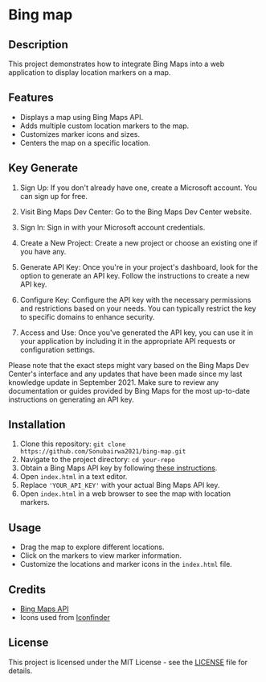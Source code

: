 # Bing map

## Description

This project demonstrates how to integrate Bing Maps into a web application to display location markers on a map.

## Features

- Displays a map using Bing Maps API.
- Adds multiple custom location markers to the map.
- Customizes marker icons and sizes.
- Centers the map on a specific location.


## Key Generate
1. Sign Up: If you don't already have one, create a Microsoft account. You can sign up for free.

2. Visit Bing Maps Dev Center: Go to the Bing Maps Dev Center website.

3. Sign In: Sign in with your Microsoft account credentials.

4. Create a New Project: Create a new project or choose an existing one if you have any.

5. Generate API Key: Once you're in your project's dashboard, look for the option to generate an API key. Follow the instructions to create a new API key.

6. Configure Key: Configure the API key with the necessary permissions and restrictions based on your needs. You can typically restrict the key to specific domains to enhance security.

7. Access and Use: Once you've generated the API key, you can use it in your application by including it in the appropriate API requests or configuration settings.

Please note that the exact steps might vary based on the Bing Maps Dev Center's interface and any updates that have been made since my last knowledge update in September 2021. Make sure to review any documentation or guides provided by Bing Maps for the most up-to-date instructions on generating an API key.

## Installation

1. Clone this repository: `git clone https://github.com/Sonubairwa2021/bing-map.git`
2. Navigate to the project directory: `cd your-repo`
3. Obtain a Bing Maps API key by following [these instructions](https://docs.microsoft.com/en-us/bingmaps/getting-started/bing-maps-dev-center-help/getting-a-bing-maps-key).
4. Open `index.html` in a text editor.
5. Replace `'YOUR_API_KEY'` with your actual Bing Maps API key.
6. Open `index.html` in a web browser to see the map with location markers.

## Usage

- Drag the map to explore different locations.
- Click on the markers to view marker information.
- Customize the locations and marker icons in the `index.html` file.

## Credits

- [Bing Maps API](https://www.bing.com/maps/)
- Icons used from [Iconfinder](https://www.iconfinder.com/)

## License

This project is licensed under the MIT License - see the [LICENSE](LICENSE) file for details.

